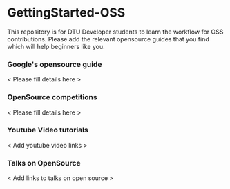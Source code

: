 # GettingStarted-OSS
This repository is for DTU Developer students to learn the workflow for OSS contributions.
Please add the relevant opensource guides that you find which will help beginners like you.

### Google's opensource guide
 < Please fill details here >

### OpenSource competitions
  < Please fill details here >

### Youtube Video tutorials
  < Add youtube video links >

### Talks on OpenSource
  < Add links to talks on open source >